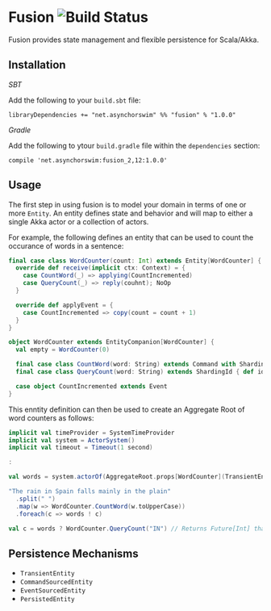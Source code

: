 Fusion     ![Build Status](https://travis-ci.org/asynchorswim/fusion.svg?branch=master)
=======
Fusion provides state management and flexible persistence for Scala/Akka.

Installation
------------

_SBT_

Add the following to your `build.sbt` file:

`libraryDependencies += "net.asynchorswim" %% "fusion" % "1.0.0"`

_Gradle_

Add the following to ytour `build.gradle` file within the `dependencies` section:

`compile 'net.asynchorswim:fusion_2,12:1.0.0'`

Usage
-----
The first step in using fusion is to model your domain in terms of one or more
`Entity`. An entity defines state and behavior and will map to either a single
Akka actor or a collection of actors.

For example, the following defines an entity that can be used to count the
occurance of words in a sentence:

```scala
final case class WordCounter(count: Int) extends Entity[WordCounter] {
  override def receive(implicit ctx: Context) = {
    case CountWord(_) => applying(CountIncremented)
    case QueryCount(_) => reply(couhnt); NoOp
  }

  override def applyEvent = {
    case CountIncremented => copy(count = count + 1)
  }
}

object WordCounter extends EntityCompanion[WordCounter] {
  val empty = WordCounter(0)

  final case class CountWord(word: String) extends Command with ShardingId { def id = word }
  final case class QueryCount(word: String) extends ShardingId { def id = word }

  case object CountIncremented extends Event
}
```

This enntity definition can then be used to create an Aggregate Root of word counters as follows:

```scala
implicit val timeProvider = SystemTimeProvider
implicit val system = ActorSystem()
implicit val timeout = Timeout(1 second)

:

val words = system.actorOf(AggregateRoot.props[WordCounter](TransientEntity))

"The rain in Spain falls mainly in the plain"
  .split(" ")
  .map(w => WordCounter.CountWord(w.toUpperCase))
  .foreach(c => words ! c)

val c = words ? WordCounter.QueryCount("IN") // Returns Future[Int] that completes with "2"
```

Persistence Mechanisms
----------------------

* `TransientEntity`
* `CommandSourcedEntity`
* `EventSourcedEntity`
* `PersistedEntity`
